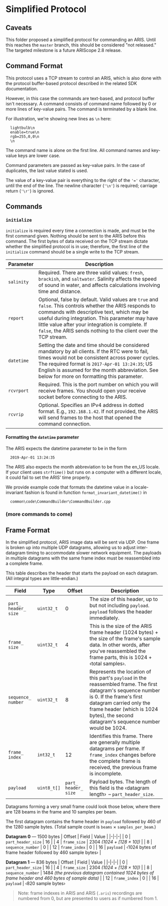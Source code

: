 # Simplified Protocol

## Caveats

This folder proposed a simplified protocol for commanding an ARIS. Until this reaches the `master` branch, this should be considered "not released." The targeted milestone is a future ARIScope 2.8 release.

## Command Format

This protocol uses a TCP stream to control an ARIS, which is also done with the protocol buffer-based protocol described in the related SDK documentation.

However, in this case the commands are text-based, and protocol buffer isn't necessary. A command consists of command name followed by 0 or more lines of key-value pairs. The command is terminated by a blank line.

For illustration, we're showing new lines as `\n` here:

```
  lightbulb\n
  enable=true\n
  rgb=255,0,0\n
  \n
```

The command name is alone on the first line. All command names and key-value keys are lower case.

Command parameters are passed as key-value pairs. In the case of duplicates, the last value stated is used.

The value of a key-value pair is everything to the right of the `'='` character, until the end of the line. The newline character (`'\n'`) is required; carriage return (`'\r'`) is ignored.

## Commands

### `initialize`

`initialize` is required every time a connection is made, and must be the first command given. Nothing should be sent to the ARIS before this command. The first bytes of data received on the TCP stream dictate whether the simplified protocol is in use; therefore, the first line of the `initialize` command should be a single write to the TCP stream.

| Parameter | Description |
|-|-|
| `salinity` | Required. There are three valid values: `fresh`, `brackish`, and `saltwater`. Salinity affects the speed of sound in water, and affects calculations involving time and distance. |
| `report` | Optional, false by default. Valid values are `true` and `false`. This controls whether the ARIS responds to commands with descriptive text, which may be useful during integration. This parameter may have little value after your integration is complete. If `false`, the ARIS sends nothing to the client over the TCP stream. |
| `datetime` | Setting the date and time should be considered mandatory by all clients. If the RTC were to fail, times would not be consistent across power cycles. The required format is `2017-Apr-01 13:24:35`; US English is assumed for the month abbreviation. See below for more on formatting this parameter. |
| `rcvrport` | Required. This is the port number on which you will receive frames. You should open your receive socket before connecting to the ARIS. |
| `rcvrip` | Optional. Specifies an IPv4 address in dotted format. E.g., `192.168.1.42`. If not provided, the ARIS will send frames to the host that opened the command connection. |

#### Formatting the `datetime` parameter

The ARIS expects the datetime parameter to be in the form

```
  2019-Apr-01 13:24:35
```

The ARIS also expects the month abbreviation to be from the en_US locale. If your client uses `strftime()` but runs on a computer with a different locale, it could fail to set the ARIS' time properly.

We provide example code that formats the datetime value in a locale-invariant fashion is found in function `format_invariant_datetime()` in

```
  common\code\CommandBuilder\CommandBuilder.cpp
```

### (more commands to come)

## Frame Format

In the simplified protocol, ARIS image data will be sent via UDP. One frame is broken up into multiple UDP datagrams, allowing us to adjust inter-datagram timing to accommodate slower network equipment. The payloads in multiple datagrams with the same frame index must be reassembled into a complete frame.

This table describes the header that starts the payload on each datagram. (All integral types are little-endian.)

| Field | Type | Offset | Description |
|-|-|-|-|
| `part_ header_ size` | `uint32_t` | 0 | The size of this header, up to but not including `payload`. `payload`  follows the header immediately. |
| `frame_ size` | `uint32_t` | 4 | This is the size of the ARIS frame header (1024 bytes) + the size of the frame's sample data. In other words, after you've reassembled the frame parts, this is 1024 + &lsaquo;total samples&rsaquo;. |
| `sequence_ number` | `uint32_t` | 8 | Represents the location of this part's `payload` in the reassembled frame. The first datagram's sequence number is 0. If the frame's first datagram carried only the frame header (which is 1024 bytes), the second datagram's sequence number would be 1024. |
| `frame_ index` | `int32_t` | 12 | Identifies this frame. There are generally multiple datagrams per frame. If `frame_index` changes before the complete frame is received, the previous frame is incomplete. |
| `payload` | `uint8_t[]` | `part_ header_ size` |  Payload bytes. The length of this field is the &lsaquo;datagram length&rsaquo; &thinsp;&ndash; `part_header_size`. |

Datagrams forming a very small frame could look those below, where there are 128 beams in the frame and 10 samples per beam.

The first datagram contains the frame header in `payload` followed by 460 of the 1280 sample bytes. (Total sample count is `beams` &times; `samples_per_beam`.)

**Datagram 0** &mdash; 1500 bytes
| Offset | Field | Value |
|-|-|-|
| 0 | `part_header_size` | 16 |
| 4 | `frame_size` | 2304 *(1024 + [128 &times; 10])* |
| 8 | `sequence_number` | 0 |
| 12 | `frame_index` | 0 |
| 16 | `payload` | &lsaquo;1024 bytes of frame header followed by 460 sample bytes&rsaquo; |

**Datagram 1** &mdash; 836 bytes
| Offset | Field | Value |
|-|-|-|
| 0 | `part_header_size` | 16 |
| 4 | `frame_size` | 2304 *(1024 + [128 &times; 10])* |
| 8 | `sequence_number` | 1484 *(the previous datagram contained 1024 bytes of frame header and 460 bytes of sample data)* |
| 12 | `frame_index` | 0 |
| 16 | `payload` | &lsaquo;820 sample bytes&rsaquo;

> Note: frame indexes in ARIS and ARIS (`.aris`) recordings are numbered from 0, but are presented to users as if numbered from 1.
